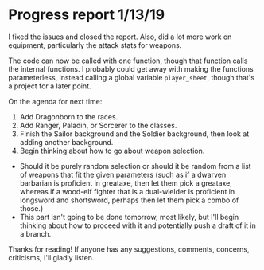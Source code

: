 #  Progress report 1/13/19

I fixed the issues and closed the report. Also, did a lot more work on equipment, particularly the attack stats for weapons. 

The code can now be called with one function, though that function calls the internal functions. I probably could get away with making the functions parameterless, instead calling a global variable `player_sheet`, though that's a project for a later point. 

On the agenda for next time: 
1. Add Dragonborn to the races.
2. Add Ranger, Paladin, or Sorcerer to the classes. 
3. Finish the Sailor background and the Soldier background, then look at adding another background. 
4. Begin thinking about how to go about weapon selection. 
  + Should it be purely random selection or should it be random from a list of weapons that fit the given parameters (such as if a dwarven barbarian is proficient in greataxe, then let them pick a greataxe, whereas if a wood-elf fighter that is a dual-wielder is proficient in longsword and shortsword, perhaps then let them pick a combo of those.)
  + This part isn't going to be done tomorrow, most likely, but I'll begin thinking about how to proceed with it and potentially push a draft of it in a branch. 

Thanks for reading! If anyone has any suggestions, comments, concerns, criticisms, I'll gladly listen. 

